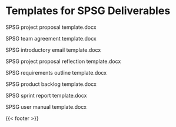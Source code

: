 # Templates for SPSG Deliverables

SPSG project proposal template.docx

SPSG team agreement template.docx

SPSG introductory email template.docx

SPSG project proposal reflection template.docx

SPSG requirements outline template.docx

SPSG product backlog template.docx

SPSG sprint report template.docx

SPSG user manual template.docx


{{< footer >}}

